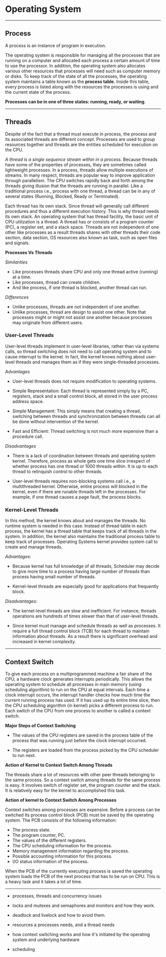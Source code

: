 # Operating System
---

## Process

A process is an instance of program in execution. 

The operating system is responsible for managing all the processes that are running on a computer and allocated each process a certain amount of time to use the processor. In addition, the operating system also allocates various other resources that processes will need such as computer memory or disks. To keep track of the state of all the processes, the operating system maintains a table known as the **process table**. Inside this table, every process is listed along with the resources the processes is using and the current state of the process.

**Processes can be in one of three states: running, ready, or waiting**. 

---

## Threads

Despite of the fact that a thread must execute in process, the process and its associated threads are different concept. Processes are used to group resources together and threads are the entities scheduled for execution on the CPU.

*A thread is a single sequence stream within in a process.* Because threads have some of the properties of processes, they are sometimes called lightweight processes. In a process, threads allow multiple executions of streams. In many respect, threads are popular way to improve application through parallelism. The CPU switches rapidly back and forth among the threads giving illusion that the threads are running in parallel. Like a traditional process i.e., process with one thread, a thread can be in any of several states (Running, Blocked, Ready or Terminated).

Each thread has its own stack. Since thread will generally call different procedures and thus a different execution history. This is why thread needs its own stack. An operating system that has thread facility, the basic unit of CPU utilization is a thread. A thread has or consists of a program counter (PC), a register set, and a stack space. Threads are not independent of one other like processes as a result threads shares with other threads their code section, data section, OS resources  also known as task, such as open files and signals.

**Processes Vs Threads**

*Similarities*

- Like processes threads share CPU and only one thread active (running) at a time. 
- Like processes, thread can create children.
- And like process, if one thread is blocked, another thread can run.

*Differences*

- Unlike processes, threads are not independent of one another. 
- Unlike processes, thread are design to assist one other. Note that processes might or might not assist one another because processes may originate from different users.

### User-Level Threads

User-level threads implement in user-level libraries, rather than via systems calls, so thread switching does not need to call operating system and to cause interrupt to the kernel. In fact, the kernel knows nothing about user-level threads and manages them as if they were single-threaded processes.

*Advantages*

- User-level threads does not require modification to operating systems.

- Simple Representation: Each thread is represented simply by a PC, registers, stack and a small control block, all stored in the user process address space.

- Simple Management: This simply means that creating a thread, switching between threads and synchronization between threads can all be done without intervention of the kernel.

- Fast and Efficient: Thread switching is not much more expensive than a procedure call.

*Disadvantages*

- There is a lack of coordination between threads and operating system kernel. Therefore, process as whole gets one time slice irrespect of whether process has one thread or 1000 threads within. It is up to each thread to relinquish control to other threads.

- User-level threads requires non-blocking systems call i.e., a multithreaded kernel. Otherwise, entire process will blocked in the kernel, even if there are runable threads left in the processes. For example, if one thread causes a page fault, the process blocks.

### Kernel-Level Threads

In this method, the kernel knows about and manages the threads. No runtime system is needed in this case. Instead of thread table in each process, the kernel has a thread table that keeps track of all threads in the system. In addition, the kernel also maintains the traditional process table to keep track of processes. Operating Systems kernel provides system call to create and manage threads.

*Advantages*:

- Because kernel has full knowledge of all threads, Scheduler may decide to give more time to a process having large number of threads than process having small number of threads.

- Kernel-level threads are especially good for applications that frequently block.

*Disadvantages:*

- The kernel-level threads are slow and inefficient. For instance, threads operations are hundreds of times slower than that of user-level threads.

- Since kernel must manage and schedule threads as well as processes. It require a full thread control block (TCB) for each thread to maintain information about threads. As a result there is significant overhead and increased in kernel complexity.

---

## Context Switch

To give each process on a multiprogrammed machine a fair share of the CPU, a hardware clock generates interrupts periodically. This allows the operating system to schedule all processes in main memory (using scheduling algorithm) to run on the CPU at equal intervals. Each time a clock interrupt occurs, the interrupt handler checks how much time the current running process has used. If it has used up its entire time slice, then the CPU scheduling algorithm (in kernel) picks a different process to run. Each switch of the CPU from one process to another is called a context switch.

**Major Steps of Context Switching**

- The values of the CPU registers are saved in the process table of the process that was running just before the clock interrupt occurred.

- The registers are loaded from the process picked by the CPU scheduler to run next.

**Action of Kernel to Context Switch Among Threads**

The threads share a lot of resources with other peer threads belonging to the same process. So a context switch among threads for the same process is easy. It involves switch of register set, the program counter and the stack. It is relatively easy for the kernel to accomplished this task.

**Action of kernel to Context Switch Among Processes**

Context switches among processes are expensive. Before a process can be switched its process control block (PCB) must be saved by the operating system. The PCB consists of the following information:

- The process state.
- The program counter, PC.
- The values of the different registers.
- The CPU scheduling information for the process.
- Memory management information regarding the process.
- Possible accounting information for this process.
- I/O status information of the process.

When the PCB of the currently executing process is saved the operating system loads the PCB of the next process that has to be run on CPU. This is a heavy task and it takes a lot of time.

---

- processes, threads and concurrency issues

- locks and mutexes and semaphores and monitors and how they work.

- deadlock and livelock and how to avoid them.

- resources a processes needs, and a thread needs

- how context switching works and how it's initiated by the operating system and underlying hardware

- scheduling



  